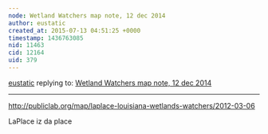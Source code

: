 ```yaml
---
node: Wetland Watchers map note, 12 dec 2014
author: eustatic
created_at: 2015-07-13 04:51:25 +0000
timestamp: 1436763085
nid: 11463
cid: 12164
uid: 379
---
```




[eustatic](../profile/eustatic) replying to: [Wetland Watchers map note, 12 dec 2014](../notes/eustatic/12-16-2014/wetland-watchers-map-note-12-dec-2014)

----
http://publiclab.org/map/laplace-louisiana-wetlands-watchers/2012-03-06

LaPlace iz da place